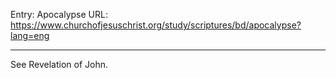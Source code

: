Entry: Apocalypse
URL: https://www.churchofjesuschrist.org/study/scriptures/bd/apocalypse?lang=eng

---

See Revelation of John.
